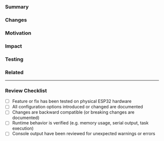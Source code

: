 ### Summary
<!-- Concisely describe the purpose of this PR. Focus on what is being added, changed, or fixed. -->

### Changes
<!-- Bullet list of notable code, logic, or structure changes. -->
<!-- Example:
- Moved diagnostics output behind F_VERBOSE flag
- Fixed mDNS reinitialization on Wi-Fi reconnect
- Replaced Serial.print() chains with Serial.printf()
-->

### Motivation
<!-- Explain the reasoning behind this change. What problem does it solve or what improvement does it bring? -->

### Impact
<!-- Describe the effect on runtime behavior, memory usage, peripheral behavior, user configuration, etc. -->
<!-- Example: Eliminates mDNS setup errors and improves compatibility with OTA extension -->

### Testing
<!-- Briefly describe how this was tested. Include target boards (e.g. ESP32, ESP32-S3), peripherals, or test cases. -->
<!-- Example: Verified on ESP32-S3 with OTA enabled and frequent Wi-Fi reconnects -->

### Related
<!-- Link related issues, discussions, or PRs using # syntax. -->
<!-- Example: Closes #42, Related to #35 -->

---

### Review Checklist

- [ ] Feature or fix has been tested on physical ESP32 hardware
- [ ] All configuration options introduced or changed are documented
- [ ] Changes are backward compatible (or breaking changes are documented)
- [ ] Runtime behavior is verified (e.g. memory usage, serial output, task execution)
- [ ] Console output have been reviewed for unexpected warnings or errors
